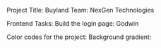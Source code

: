 Project Title: Buyland
Team: NexGen Technologies

Frontend Tasks:
Build the login page: Godwin

Color codes for the project:
Background gradient:


